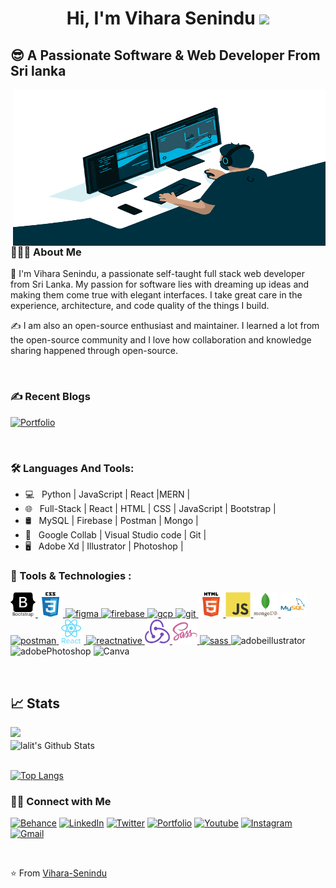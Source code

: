 <h1 align="center">Hi, I'm Vihara Senindu <img src="https://raw.githubusercontent.com/iampavangandhi/iampavangandhi/master/gifs/Hi.gif" width="30px"> </h1>
<h2> 😎 A Passionate Software & Web Developer From Sri lanka </h2>
<img align="right" alt="GIF" src="code.gif" width="500" height="250"/>
<h3> 👨🏻‍💻 About Me </h3>

🔭 I'm Vihara Senindu, a passionate self-taught full stack web developer from Sri Lanka. My passion for software lies with dreaming up ideas and making them come true with elegant interfaces. I take great care in the experience, architecture, and code quality of the things I build.

✍️ I am also an open-source enthusiast and maintainer. I learned a lot from the open-source community and I love how collaboration and knowledge sharing happened through open-source.

<br>
<div>
<h3 align="left">✍️ Recent Blogs</h3>

<a href="http://www.viharasenindu.me/" target="_blank"><img alt="Portfolio" src="https://img.shields.io/badge/Portfolio-%23000000.svg?style=for-the-badge&logo=firefox&logoColor=#FF7139"/></a>

</div>
<br>

<div>
<h3>🛠 Languages And Tools:</h3>

- 💻 &nbsp; Python | JavaScript | React |MERN |
- 🌐 &nbsp; Full-Stack | React | HTML | CSS | JavaScript | Bootstrap |
- 🛢 &nbsp; MySQL | Firebase | Postman | Mongo |
- 🔧 &nbsp; Google Collab | Visual Studio code | Git |
- 🖥 &nbsp; Adobe Xd | Illustrator | Photoshop |
</div>

<div align="left">
<h3 align="left">🚀 Tools & Technologies  :</h3>

<p align="left"><a href="https://getbootstrap.com" target="_blank"> <img src="https://raw.githubusercontent.com/devicons/devicon/master/icons/bootstrap/bootstrap-plain-wordmark.svg" alt="bootstrap" width="40" height="40"/> </a> <a href="https://www.w3schools.com/css/" target="_blank"> <img src="https://raw.githubusercontent.com/devicons/devicon/master/icons/css3/css3-original-wordmark.svg" alt="css3" width="40" height="40"/> </a> <a href="https://www.figma.com/" target="_blank"> <img src="https://www.vectorlogo.zone/logos/figma/figma-icon.svg" alt="figma" width="40" height="40"/> </a> <a href="https://firebase.google.com/" target="_blank"> <img src="https://www.vectorlogo.zone/logos/firebase/firebase-icon.svg" alt="firebase" width="40" height="40"/> </a> <a href="https://cloud.google.com" target="_blank"> <img src="https://www.vectorlogo.zone/logos/google_cloud/google_cloud-icon.svg" alt="gcp" width="40" height="40"/> </a> <a href="https://git-scm.com/" target="_blank"> <img src="https://www.vectorlogo.zone/logos/git-scm/git-scm-icon.svg" alt="git" width="40" height="40"/> </a> <a href="https://www.w3.org/html/" target="_blank"> <img src="https://raw.githubusercontent.com/devicons/devicon/master/icons/html5/html5-original-wordmark.svg" alt="html5" width="40" height="40"/> </a> <a href="https://developer.mozilla.org/en-US/docs/Web/JavaScript" target="_blank"> <img src="https://raw.githubusercontent.com/devicons/devicon/master/icons/javascript/javascript-original.svg" alt="javascript" width="40" height="40"/> </a> <a href="https://www.mongodb.com/" target="_blank"> <img src="https://raw.githubusercontent.com/devicons/devicon/master/icons/mongodb/mongodb-original-wordmark.svg" alt="mongodb" width="40" height="40"/> </a> <a href="https://www.mysql.com/" target="_blank"> <img src="https://raw.githubusercontent.com/devicons/devicon/master/icons/mysql/mysql-original-wordmark.svg" alt="mysql" width="40" height="40"/> </a> <a href="https://postman.com" target="_blank"> <img src="https://www.vectorlogo.zone/logos/getpostman/getpostman-icon.svg" alt="postman" width="40" height="40"/> </a> <a href="https://reactjs.org/" target="_blank"> <img src="https://raw.githubusercontent.com/devicons/devicon/master/icons/react/react-original-wordmark.svg" alt="react" width="40" height="40"/> </a> <a href="https://reactnative.dev/" target="_blank"> <img src="https://reactnative.dev/img/header_logo.svg" alt="reactnative" width="40" height="40"/> </a> <a href="https://redux.js.org" target="_blank"> <img src="https://raw.githubusercontent.com/devicons/devicon/master/icons/redux/redux-original.svg" alt="redux" width="40" height="40"/> </a> <a href="https://sass-lang.com" target="_blank"> <img src="https://raw.githubusercontent.com/devicons/devicon/master/icons/sass/sass-original.svg" alt="sass" width="40" height="40"/> </a>   <a href="https://sass-lang.com" target="_blank"> <img src="https://upload.wikimedia.org/wikipedia/commons/thumb/9/9a/Visual_Studio_Code_1.35_icon.svg/1024px-Visual_Studio_Code_1.35_icon.svg.png" alt="sass" width="40" height="40"/> </a><img src="https://img.icons8.com/color/480/000000/adobe-illustrator--v1.png" alt="adobeillustrator" width="40" height="40"/> <img src="https://upload.wikimedia.org/wikipedia/commons/thumb/c/cf/Adobe_Photoshop_Express_logo.svg/1051px-Adobe_Photoshop_Express_logo.svg.png" alt="adobePhotoshop" width="40" height="40"/> <img src="https://play-lh.googleusercontent.com/3aWGqSf3T_p3F6wc8FFvcZcnjWlxpZdNaqFVEvPwQ1gTOPkVoZwq6cYvfK9eCkwCXbRY" alt="Canva" width="40" height="40"/> </p>

</div>

<br>
<div>
<h2>📈 Stats</h2>
<div align="left"><img src="https://github-profile-trophy.vercel.app/?username=viharasenindu&theme=dracula&count_private=true"></div>

<img align="center" src="https://github-readme-stats.vercel.app/api?username=viharasenindu&include_all_commits=true&count_private=true&show_icons=true&line_height=20&title_color=7A7ADB&icon_color=2234AE&text_color=D3D3D3&bg_color=0,000000,130F40" alt="lalit's Github Stats">
</div>
</br>

[![Top Langs](https://github-readme-stats.vercel.app/api/top-langs/?username=viharasenindu&layout=compact&text_color=daf7dc&bg_color=151515)](https://github.com/nipuni-udari/github-readme-stats)

<h3> 🤝🏻 Connect with Me </h3>

<p align="center">
<div align="left">
 <a href="https://www.behance.net/viharasenindu" target="_blank"><img alt="Behance" src="https://img.shields.io/badge/behance-%230077B5.svg?style=for-the-badge&logo=behance&logoColor=white"/></a>
  <a href="https://www.linkedin.com/in/vihara-senindu-11a14a284/" target="_blank"><img alt="LinkedIn" src="https://img.shields.io/badge/linkedin-%230077B5.svg?style=for-the-badge&logo=linkedin&logoColor=white"/></a>
  <a href="https://twitter.com/vsenidnu" target="_blank"><img alt="Twitter" src="https://img.shields.io/badge/Twitter-%231DA1F2.svg?style=for-the-badge&logo=Twitter&logoColor=white"/></a>
  <a href="http://www.viharasenindu.me/" target="_blank"><img alt="Portfolio" src="https://img.shields.io/badge/Portfolio-%23000000.svg?style=for-the-badge&logo=firefox&logoColor=#FF7139"/></a>
  <a href="https://www.youtube.com/@viharasenindu/videos" target="_blank"><img alt="Youtube" src="https://img.shields.io/badge/YouTube-%23FF0000.svg?style=for-the-badge&logo=YouTube&logoColor=white"/></a>
  <a href="https://www.instagram.com/vihara_senindu/" target="_blank"><img alt="Instagram" src="https://img.shields.io/badge/Instagram-%23E4405F.svg?style=for-the-badge&logo=Instagram&logoColor=white"/></a>
  <a href="mailto:viharasenindu22@gmail.com" target="_blank"><img alt="Gmail" src="https://img.shields.io/badge/Gmail-D14836?style=for-the-badge&logo=gmail&logoColor=white"/></a>

</div>
</p>
<br>

⭐️ From [Vihara-Senindu](https://github.com/viharasenindu)
